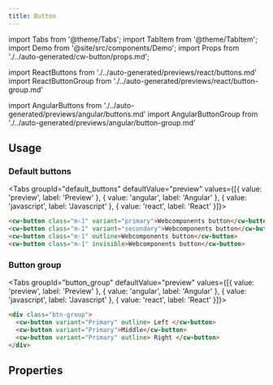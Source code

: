 ```yaml
---
title: Button
---
```


import Tabs from '@theme/Tabs';
import TabItem from '@theme/TabItem';
import Demo from '@site/src/components/Demo';
import Props from './../auto-generated/cw-button/props.md';

import ReactButtons from './../auto-generated/previews/react/buttons.md'
import ReactButtonGroup from './../auto-generated/previews/react/button-group.md'

import AngularButtons from './../auto-generated/previews/angular/buttons.md'
import AngularButtonGroup from './../auto-generated/previews/angular/button-group.md'

## Usage

### Default buttons

<Tabs groupId="default_buttons" defaultValue="preview" values={[{ value: 'preview', label: 'Preview' }, { value: 'angular', label: 'Angular' }, { value: 'javascript', label: 'Javascript' }, { value: 'react', label: 'React' }]}>

<TabItem value="preview">

<Demo name="buttons"></Demo>

</TabItem>

<TabItem value="angular">

<AngularButtons />

</TabItem>

<TabItem value="javascript">

```html
<cw-button class="m-1" variant="primary">Webcomponents button</cw-button>
<cw-button class="m-1" variant="secondary">Webcomponents button</cw-button>
<cw-button class="m-1" outline>Webcomponents button</cw-button>
<cw-button class="m-1" invisible>Webcomponents button</cw-button>
```

</TabItem>

<TabItem value="react">

<ReactButtons />

</TabItem>

</Tabs>

### Button group

<Tabs groupId="button_group" defaultValue="preview" values={[{ value: 'preview', label: 'Preview' }, { value: 'angular', label: 'Angular' }, { value: 'javascript', label: 'Javascript' }, { value: 'react', label: 'React' }]}>

<TabItem value="preview">

<Demo name="button-group"></Demo>

</TabItem>

<TabItem value="angular">

<AngularButtonGroup />

</TabItem>

<TabItem value="javascript">

```html
<div class="btn-group">
  <cw-button variant="Primary" outline> Left </cw-button>
  <cw-button variant="Primary">Middle</cw-button>
  <cw-button variant="Primary" outline> Right </cw-button>
</div>
```

</TabItem>

<TabItem value="react">

<ReactButtonGroup />

</TabItem>

</Tabs>

## Properties

<Props />
